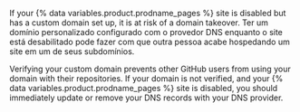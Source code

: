 If your {% data variables.product.prodname_pages %} site is disabled but has a custom domain set up, it is at risk of a domain takeover. Ter um domínio personalizado configurado com o provedor DNS enquanto o site está desabilitado pode fazer com que outra pessoa acabe hospedando um site em um de seus subdomínios.

Verifying your custom domain prevents other GitHub users from using your domain with their repositories. If your domain is not verified, and your {% data variables.product.prodname_pages %} site is disabled, you should immediately update or remove your DNS records with your DNS provider.